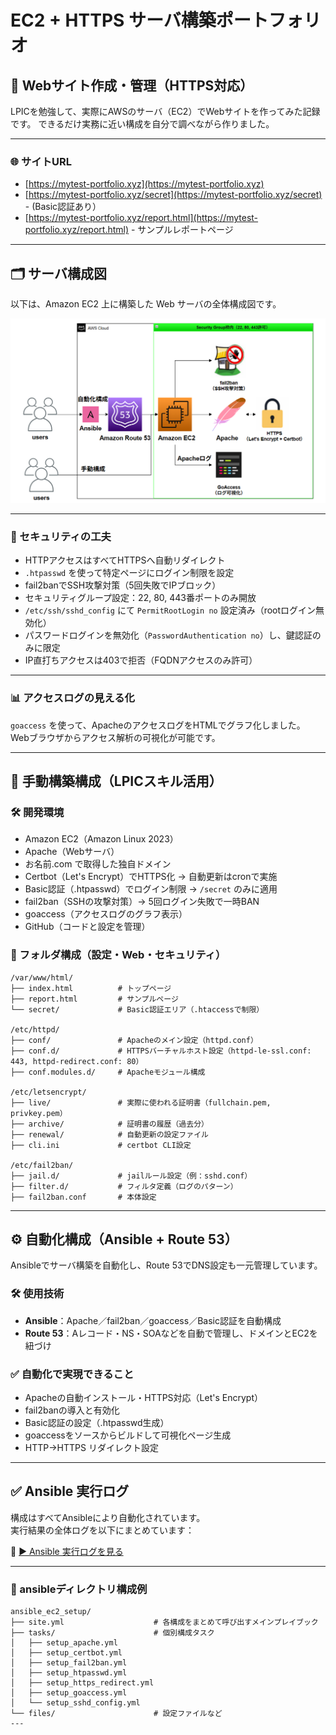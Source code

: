 # EC2 + HTTPS サーバ構築ポートフォリオ

## 🔧 Webサイト作成・管理（HTTPS対応）

LPICを勉強して、実際にAWSのサーバ（EC2）でWebサイトを作ってみた記録です。
できるだけ実務に近い構成を自分で調べながら作りました。

---

### 🌐 サイトURL

* [https://mytest-portfolio.xyz](https://mytest-portfolio.xyz)
* [https://mytest-portfolio.xyz/secret](https://mytest-portfolio.xyz/secret)  - (Basic認証あり）
* [https://mytest-portfolio.xyz/report.html](https://mytest-portfolio.xyz/report.html) - サンプルレポートページ
  
---

## 🗂 サーバ構成図

以下は、Amazon EC2 上に構築した Web サーバの全体構成図です。

![EC2構成図](./images/ec2-architecture.png)

---

### 🔐 セキュリティの工夫

* HTTPアクセスはすべてHTTPSへ自動リダイレクト
* `.htpasswd` を使って特定ページにログイン制限を設定
* fail2banでSSH攻撃対策（5回失敗でIPブロック）
* セキュリティグループ設定：22, 80, 443番ポートのみ開放
* `/etc/ssh/sshd_config` にて `PermitRootLogin no` 設定済み（rootログイン無効化）
* パスワードログインを無効化（`PasswordAuthentication no`）し、鍵認証のみに限定
* IP直打ちアクセスは403で拒否（FQDNアクセスのみ許可）

---

### 📊 アクセスログの見える化

`goaccess` を使って、ApacheのアクセスログをHTMLでグラフ化しました。
Webブラウザからアクセス解析の可視化が可能です。

---

## 🔹 手動構築構成（LPICスキル活用）

### 🛠 開発環境

* Amazon EC2（Amazon Linux 2023）
* Apache（Webサーバ）
* お名前.com で取得した独自ドメイン
* Certbot（Let's Encrypt）でHTTPS化 → 自動更新はcronで実施
* Basic認証（.htpasswd）でログイン制限 → `/secret` のみに適用
* fail2ban（SSHの攻撃対策）→ 5回ログイン失敗で一時BAN
* goaccess（アクセスログのグラフ表示）
* GitHub（コードと設定を管理）

### 📁 フォルダ構成（設定・Web・セキュリティ）

```plaintext
/var/www/html/
├── index.html          # トップページ
├── report.html         # サンプルページ
└── secret/             # Basic認証エリア（.htaccessで制限）

/etc/httpd/
├── conf/               # Apacheのメイン設定（httpd.conf）
├── conf.d/             # HTTPSバーチャルホスト設定（httpd-le-ssl.conf: 443, httpd-redirect.conf: 80）
├── conf.modules.d/     # Apacheモジュール構成

/etc/letsencrypt/
├── live/               # 実際に使われる証明書（fullchain.pem, privkey.pem）
├── archive/            # 証明書の履歴（過去分）
├── renewal/            # 自動更新の設定ファイル
├── cli.ini             # certbot CLI設定

/etc/fail2ban/
├── jail.d/             # jailルール設定（例：sshd.conf）
├── filter.d/           # フィルタ定義（ログのパターン）
├── fail2ban.conf       # 本体設定
```

---

## ⚙️ 自動化構成（Ansible + Route 53）

Ansibleでサーバ構築を自動化し、Route 53でDNS設定も一元管理しています。

### 🛠 使用技術

* **Ansible**：Apache／fail2ban／goaccess／Basic認証を自動構成
* **Route 53**：Aレコード・NS・SOAなどを自動で管理し、ドメインとEC2を紐づけ

### ✅ 自動化で実現できること

* Apacheの自動インストール・HTTPS対応（Let's Encrypt）
* fail2banの導入と有効化
* Basic認証の設定（.htpasswd生成）
* goaccessをソースからビルドして可視化ページ生成
* HTTP→HTTPS リダイレクト設定

---

## ✅ Ansible 実行ログ

構成はすべてAnsibleにより自動化されています。  
実行結果の全体ログを以下にまとめています：

📄 [▶ Ansible 実行ログを見る](./ansible_ec2_setup/ansible-output.txt)

---

### 📁 ansibleディレクトリ構成例

```plaintext
ansible_ec2_setup/
├── site.yml                    # 各構成をまとめて呼び出すメインプレイブック
├── tasks/                      # 個別構成タスク
│   ├── setup_apache.yml
│   ├── setup_certbot.yml
│   ├── setup_fail2ban.yml
│   ├── setup_htpasswd.yml
│   ├── setup_https_redirect.yml
│   ├── setup_goaccess.yml
│   └── setup_sshd_config.yml
└── files/                      # 設定ファイルなど
---
